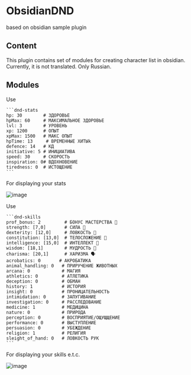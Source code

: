 # ObsidianDND

based on obsidian sample plugin

## Content

This plugin contains set of modules for creating character list in obsidian.
Currently, it is not translated. Only Russian.

## Modules

Use 
~~~
```dnd-stats
hp: 30        # ЗДОРОВЬЕ
hpMax: 60     # МАКСИМАЛЬНОЕ ЗДОРОВЬЕ
lvl: 3        # УРОВЕНЬ
xp: 1200      # ОПЫТ
xpMax: 1500   # МАКС ОПЫТ
hpTime: 13     # ВРЕМЕННЫЕ ХИТЫk
defence: 14   # КД
initiative: 5 # ИНИЦИАТИВА
speed: 30     # СКОРОСТЬ
inspiration: 0# ВДОХНОВЕНИЕ
tiredness: 0  # ИСТОЩЕНИЕ
```
~~~
For displaying your stats 

![image](https://user-images.githubusercontent.com/46262811/204142751-c9bb87f3-8d07-4c0b-a4c2-83ba2127619d.png)

Use 
~~~
```dnd-skills
prof_bonus: 2         # БОНУС МАСТЕРСТВА 💋
strength: [7,0]       # СИЛА 💪
dexterity: [12,0]     # ЛОВКОСТЬ 🧘 
constitution: [13,0]  # ТЕЛОСЛОЖЕНИЕ 💝
intelligence: [15,0]  # ИНТЕЛЛЕКТ 🧠
wisdom: [18,1]        # МУДРОСТЬ 🤔
charisma: [20,1]      # ХАРИЗМА 🗣️
acrobatics: 0       # АКРОБАТИКА 
animal_handling: 0   # ПРИРУЧЕНИЕ ЖИВОТНЫХ
arcana: 0            # МАГИЯ
athletics: 0         # АТЛЕТИКА
deception: 0         # ОБМАН
history: 1           # ИСТОРИЯ
insight: 0           # ПРОНИЦАТЕЛЬНОСТЬ
intimidation: 0      # ЗАПУГИВАНИЕ
investigation: 0     # РАССЛЕДОВАНИЕ
medicine: 1          # МЕДИЦИНА
nature: 0            # ПРИРОДА
perception: 0        # ВОСПРИЯТИЕ/ОЩУЩЩЕНИЕ 
performance: 0       # ВЫСТУПЛЕНИЕ
persuasion: 0        # УБЕЖДЕНИЕ
religion: 1          # РЕЛИГИЯ
sleight_of_hand: 0   # ЛОВКОСТЬ РУК
```
~~~

For displaying your skills e.t.c.

![image](https://user-images.githubusercontent.com/46262811/204142799-a3ea0ef7-e2ae-4d07-9bf9-03b69a2b8762.png)
